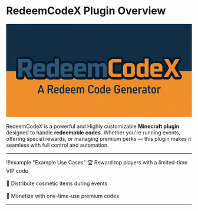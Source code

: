 # RedeemCodeX Plugin Overview

![logo](images/logo.png)

RedeemCodeX is a powerful and Highly customizable **Minecraft plugin** designed to handle **redeemable codes**. Whether you're running events, offering special rewards, or managing premium perks — this plugin makes it seamless with full control and automation.

---

!!!example "Example Use Cases"
    🏆 Reward top players with a limited-time VIP code<br><br>
    🎁 Distribute cosmetic items during events<br><br>
    💼 Monetize with one-time-use premium codes<br>

---
